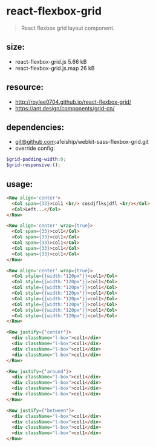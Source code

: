 # react-flexbox-grid
> React flexbox grid layout component.

## size:
+ react-flexbox-grid.js  5.66 kB
+ react-flexbox-grid.js.map    26 kB

## resource:
+ http://roylee0704.github.io/react-flexbox-grid/
+ https://ant.design/components/grid-cn/

## dependencies:
+ git@github.com:afeiship/webkit-sass-flexbox-grid.git
+ override config:
```scss
$grid-padding-width:0;
$grid-responsive:();

```


## usage:
```html
<Row align='center'>
  <Col span={33}>col1 <br/> cosdjflksjdfl <br/></Col>
  <Col>Left...</Col>
</Row>

<Row align='center' wrap={true}>
  <Col span={33}>col1</Col>
  <Col span={33}>col1</Col>
  <Col span={33}>col1</Col>
  <Col span={33}>col1</Col>
  <Col span={33}>col1</Col>
</Row>

<Row align='center' wrap={true}>
  <Col style={{width:'120px'}}>col1</Col>
  <Col style={{width:'120px'}}>col1</Col>
  <Col style={{width:'120px'}}>col1</Col>
  <Col style={{width:'120px'}}>col1</Col>
  <Col style={{width:'120px'}}>col1</Col>
  <Col style={{width:'120px'}}>col1</Col>
  <Col style={{width:'120px'}}>col1</Col>
  <Col style={{width:'120px'}}>col1</Col>
</Row>

<Row justify={'center'}>
  <div className="l-box">col1</div>
  <div className="l-box">col1</div>
  <div className="l-box">col1</div>
  <div className="l-box">col1</div>
</Row>

<Row justify={'around'}>
  <div className="l-box">col1</div>
  <div className="l-box">col1</div>
  <div className="l-box">col1</div>
  <div className="l-box">col1</div>
</Row>

<Row justify={'between'}>
  <div className="l-box">col1</div>
  <div className="l-box">col1</div>
  <div className="l-box">col1</div>
  <div className="l-box">col1</div>
</Row>
```
